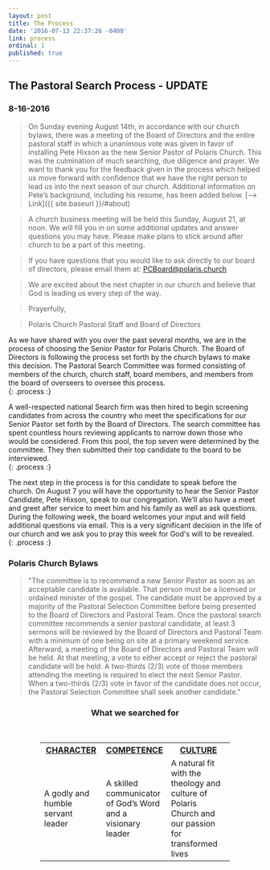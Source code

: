 ```yaml
---
layout: post
title: The Process
date: '2016-07-13 22:37:26 -0400'
link: process
ordinal: 1
published: true
---
```


## The Pastoral Search Process - UPDATE  

### 8-16-2016 
>On Sunday evening August 14th, in accordance with our church bylaws, there was a meeting of the Board of Directors and the entire pastoral staff in which a unanimous vote was given in favor of installing Pete Hixson as the new Senior Pastor of Polaris Church. This was the culmination of much searching, due diligence and prayer. We want to thank you for the feedback given in the process which helped us move forward with confidence that we have the right person to lead us into the next season of our church. Additional information on Pete’s background, including his resume, has been added below. [--> Link]({{ site.baseurl }}/#about)
 
>A church business meeting will be held this Sunday, August 21, at noon. We will fill you in on some additional updates and answer questions you may have. Please make plans to stick around after church to be a part of this meeting. 
 
>If you have questions that you would like to ask directly to our board of directors, please email them at: [PCBoard@polaris.church](mailto:PCBoard@polaris.church)
 
>We are excited about the next chapter in our church and believe that God is leading us every step of the way.

>Prayerfully,

>Polaris Church Pastoral Staff and Board of Directors




As we have shared with you over the past several months, we are in the process of choosing the Senior Pastor for Polaris Church. The Board of Directors is following the process set forth by the church bylaws to make this decision. The Pastoral Search Committee was formed consisting of members of the church, church staff, board members, and members from the board of overseers to oversee this process.  
{: .process :}

A well-respected national Search firm was then hired to begin screening candidates from across the country who meet the specifications for our Senior Pastor set forth by the Board of Directors. The search committee has spent countless hours reviewing applicants to narrow down those who would be considered. From this pool, the top seven were determined by the committee. They then submitted their top candidate to the board to be interviewed.  
{: .process :}

The next step in the process is for this candidate to speak before the church. On August 7 you will have the opportunity to hear the Senior Pastor Candidate, Pete Hixson, speak to our congregation. We’ll also have a meet and greet after service to meet him and his family as well as ask questions.  During the following week, the board welcomes your input and will field additional questions via email. This is a very significant decision in the life of our church and we ask you to pray this week for God's will to be revealed.  
{: .process :}


### Polaris Church Bylaws
>"The committee is to recommend a new Senior Pastor as soon as an acceptable candidate is available. That person must be a licensed or ordained minister of the gospel. The candidate must be approved by a majority of the Pastoral Selection Committee before being presented to the Board of Directors and Pastoral Team. Once the pastoral search committee recommends a senior pastoral candidate, at least 3 sermons will be reviewed by the Board of Directors and Pastoral Team with a minimum of one being on site at a primary weekend service. Afterward, a meeting of the Board of Directors and Pastoral Team will be held. At that meeting, a vote to either accept or reject the pastoral candidate will be held. A two-thirds (2/3) vote of those members attending the meeting is required to elect the next Senior Pastor. When a two-thirds (2/3) vote in favor of the candidate does not occur, the Pastoral Selection Committee shall seek another candidate."


<center>
<H3> What we searched for</H3>
</center>
<br>

<center>
<table style="width:75%">
<tr>
<th style="width:33%; text-decoration: underline;">CHARACTER</th>
<th style="width:33%; text-decoration: underline;">COMPETENCE</th>
<th style="width:34%;text-decoration: underline;">CULTURE</th>
</tr>
<tr>
<td>A godly and humble servant leader </td>
<td>A skilled communicator of God’s Word and a visionary leader</td>
<td>A natural fit with the theology and culture of Polaris Church and our passion for transformed lives</td>
</tr>
</table>
</center>
